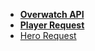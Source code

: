 <!-- _sidebar.md -->


*  **[Overwatch API](README.md)**
*  **[Player Request](SideTabs/player.md)**
*  [Hero Request](SideTabs/hero.md)
